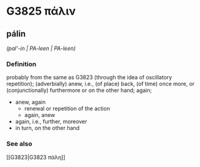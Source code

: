 # G3825 πάλιν

## pálin

_(pal'-in | PA-leen | PA-leen)_

### Definition

probably from the same as G3823 (through the idea of oscillatory repetition); (adverbially) anew, i.e., (of place) back, (of time) once more, or (conjunctionally) furthermore or on the other hand; again; 

- anew, again
  - renewal or repetition of the action
  - again, anew
- again, i.e., further, moreover
- in turn, on the other hand

### See also

[[G3823|G3823 πάλη]]
